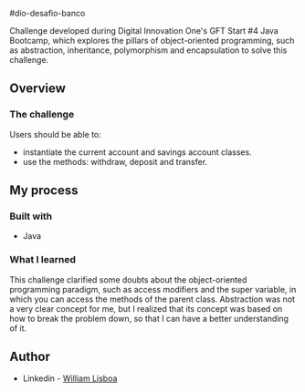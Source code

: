 #dio-desafio-banco

Challenge developed during Digital Innovation One's GFT Start #4 Java Bootcamp, which explores the pillars of object-oriented programming, such as abstraction, inheritance, polymorphism and encapsulation to solve this challenge.

## Overview

### The challenge

Users should be able to:

- instantiate the current account and savings account classes.
- use the methods: withdraw, deposit and transfer.

## My process

### Built with

- Java

### What I learned

This challenge clarified some doubts about the object-oriented programming paradigm, such as access modifiers and the super variable, in which you can access the methods of the parent class. Abstraction was not a very clear concept for me, but I realized that its concept was based on how to break the problem down, so that I can have a better understanding of it.

## Author

- Linkedin - [William Lisboa](https://www.linkedin.com/in/william-lisboa-50340618a/)
